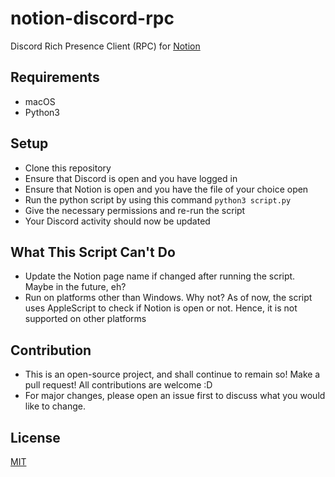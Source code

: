 # notion-discord-rpc

Discord Rich Presence Client (RPC) for [Notion](https://www.notion.so/)

## Requirements
- macOS
- Python3

## Setup
- Clone this repository
- Ensure that Discord is open and you have logged in
- Ensure that Notion is open and you have the file of your choice open
- Run the python script by using this command `python3 script.py`
- Give the necessary permissions and re-run the script
- Your Discord activity should now be updated

## What This Script Can't Do
- Update the Notion page name if changed after running the script. Maybe in the future, eh?
- Run on platforms other than Windows. Why not? As of now, the script uses AppleScript to check if Notion is open or not. Hence, it is not supported on other platforms

## Contribution
- This is an open-source project, and shall continue to remain so! Make a pull request! All contributions are welcome :D
- For major changes, please open an issue first to discuss what you would like to change.

## License
[MIT](LICENSE)
